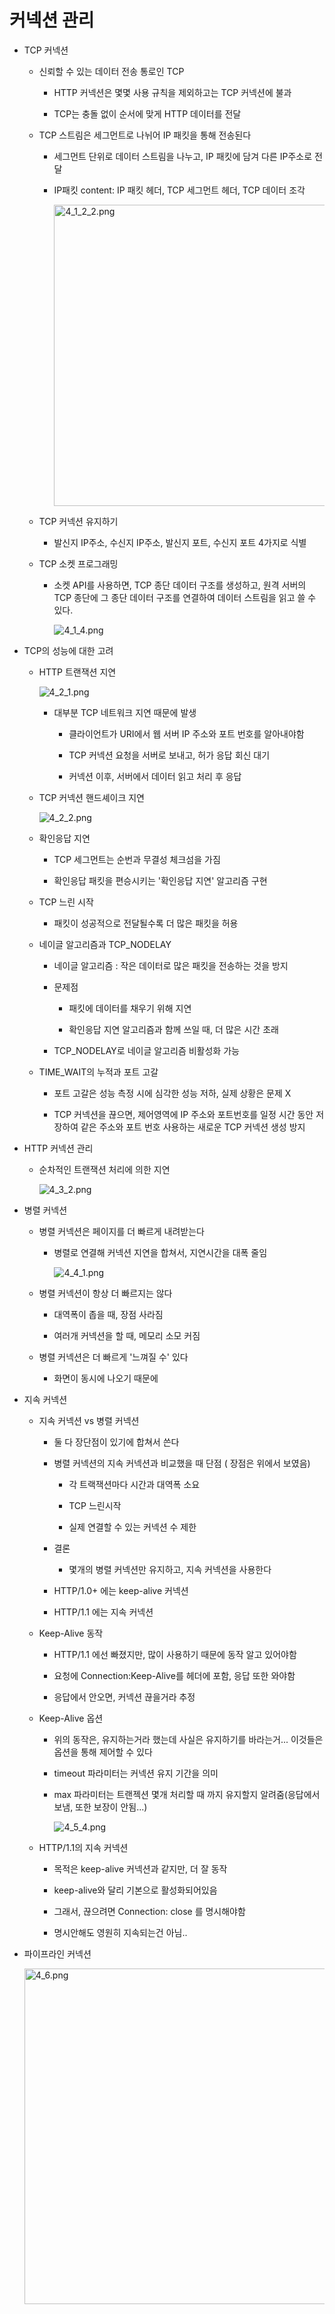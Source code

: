 # 커넥션 관리

* TCP 커넥션
  
  * 신뢰할 수 있는 데이터 전송 통로인 TCP
    
    * HTTP 커넥션은 몇몇 사용 규칙을 제외하고는 TCP 커넥션에 불과
    
    * TCP는 충돌 없이 순서에 맞게 HTTP 데이터를 전달
  
  * TCP 스트림은 세그먼트로 나뉘어 IP 패킷을 통해 전송된다
    
    * 세그먼트 단위로 데이터 스트림을 나누고, IP 패킷에 담겨 다른 IP주소로 전달
    
    * IP패킷 content: IP 패킷 헤더, TCP 세그먼트 헤더, TCP 데이터 조각
      
      <img src="커넥션%20관리_assets/6fcb55fb931c1e2864b467a635c01fbb2123cc58.png" title="" alt="4_1_2_2.png" width="482">
  
  * TCP 커넥션 유지하기
    
    * 발신지 IP주소, 수신지 IP주소, 발신지 포트, 수신지 포트 4가지로 식별
  
  * TCP 소켓 프로그래밍
    
    * 소켓 API를 사용하면, TCP 종단 데이터 구조를 생성하고, 원격 서버의 TCP 종단에 그 종단 데이터 구조를 연결하여 데이터 스트림을 읽고 쓸 수 있다.
      
      ![4_1_4.png](커넥션%20관리_assets/0e2f71e9db1825dfb6da775c9f1f134fa1e44307.png)

* TCP의 성능에 대한 고려
  
  * HTTP 트랜잭션 지연
    
    <img src="커넥션%20관리_assets/573b29ef55b261babe3f23eb8b415c943e3b712e.png" title="" alt="4_2_1.png" data-align="inline">
    
    * 대부분 TCP 네트워크 지연 때문에 발생
      
      * 클라이언트가 URI에서 웹 서버 IP 주소와 포트 번호를 알아내야함
      
      * TCP 커넥션 요청을 서버로 보내고, 허가 응답 회신 대기
      
      * 커넥션 이후, 서버에서 데이터 읽고 처리 후 응답
  
  * TCP 커넥션 핸드셰이크 지연
    
    ![4_2_2.png](커넥션%20관리_assets/ae024fb6ce5fd86ab4428a11ba1457d6b55be286.png)
  
  * 확인응답 지연
    
    * TCP 세그먼트는 순번과 무결성 체크섬을 가짐
    
    * 확인응답 패킷을 편승시키는 '확인응답 지연' 알고리즘 구현
  
  * TCP 느린 시작
    
    * 패킷이 성공적으로 전달될수록 더 많은 패킷을 허용
  
  * 네이글 알고리즘과 TCP_NODELAY
    
    * 네이글 알고리즘 : 작은 데이터로 많은 패킷을 전송하는 것을 방지
    
    * 문제점
      
      * 패킷에 데이터를 채우기 위해 지연
      
      * 확인응답 지연 알고리즘과 함께 쓰일 때, 더 많은 시간 초래
    
    * TCP_NODELAY로 네이글 알고리즘 비활성화 가능
  
  * TIME_WAIT의 누적과 포트 고갈
    
    * 포트 고갈은 성능 측정 시에 심각한 성능 저하, 실제 상황은 문제 X
    
    * TCP 커넥션을 끊으면, 제어영역에 IP 주소와 포트번호를 일정 시간 동안 저장하여 같은 주소와 포트 번호 사용하는 새로운 TCP 커넥션 생성 방지

* HTTP 커넥션 관리
  
  * 순차적인 트랜잭션 처리에 의한 지연
    
    ![4_3_2.png](커넥션%20관리_assets/96aa73221f96a89919a54c3ee0f133df51a7e88f.png)

* 병렬 커넥션
  
  * 병렬 커넥션은 페이지를 더 빠르게 내려받는다
    
    * 병렬로 연결해 커넥션 지연을 합쳐서, 지연시간을 대폭 줄임
      
      ![4_4_1.png](커넥션%20관리_assets/1e37125a07dc9ac51c03c6db5619edbc2cc7eab5.png)
  
  * 병렬 커넥션이 항상 더 빠르지는 않다
    
    * 대역폭이 좁을 때, 장점 사라짐
    
    * 여러개 커넥션을 할 때, 메모리 소모 커짐
  
  * 병렬 커넥션은 더 빠르게 '느껴질 수' 있다
    
    * 화면이 동시에 나오기 때문에

* 지속 커넥션
  
  * 지속 커넥션 vs 병렬 커넥션
    
    * 둘 다 장단점이 있기에 합쳐서 쓴다
    
    * 병렬 커넥션의 지속 커넥션과 비교했을 때 단점 ( 장점은 위에서 보였음)
      
      * 각 트랙잭션마다 시간과 대역폭 소요
      
      * TCP 느린시작
      
      * 실제 연결할 수 있는 커넥션 수 제한
    
    * 결론
      
      * 몇개의 병렬 커넥션만 유지하고, 지속 커넥션을 사용한다
    
    * HTTP/1.0+ 에는 keep-alive 커넥션
    
    * HTTP/1.1 에는 지속 커넥션
  
  * Keep-Alive 동작
    
    * HTTP/1.1 에선 빠졌지만, 많이 사용하기 때문에 동작 알고 있어야함
    
    * 요청에 Connection:Keep-Alive를 헤더에 포함, 응답 또한 와야함
    
    * 응답에서 안오면, 커넥션 끊을거라 추정
  
  * Keep-Alive 옵션
    
    * 위의 동작은, 유지하는거라 했는데 사실은 유지하기를 바라는거... 이것들은 옵션을 통해 제어할 수 있다
    
    * timeout 파라미터는 커넥션 유지 기간을 의미
    
    * max 파라미터는 트랜젝션 몇개 처리할 때 까지 유지할지 알려줌(응답에서 보냄, 또한 보장이 안됨...)
      
      ![4_5_4.png](커넥션%20관리_assets/cb5857a368a5e5d9d6e318e7cb5df60e5e221224.png)
  
  * HTTP/1.1의 지속 커넥션
    
    * 목적은 keep-alive 커넥션과 같지만, 더 잘 동작
    
    * keep-alive와 달리 기본으로 활성화되어있음
    
    * 그래서, 끊으려면 Connection: close 를 명시해야함
    
    * 명시안해도 영원히 지속되는건 아님..

* 파이프라인 커넥션
  
  <img src="커넥션%20관리_assets/fa3b72072368a5b76b354dad2b5a7b393d766702.png" title="" alt="4_6.png" width="537">
